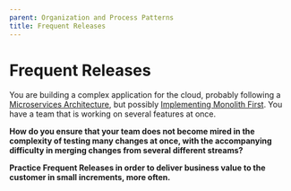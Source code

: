 ```yaml
---
parent: Organization and Process Patterns
title: Frequent Releases
---
```

# Frequent Releases

You are building a complex application for the cloud, probably following a [Microservices Architecture](../Microservices/Microservice-Architecture.md), but possibly [Implementing Monolith First]().  You have a team that is working on several features at once.  

**How do you ensure that your team does not become mired in the complexity of testing many changes at once, with the accompanying difficulty in merging changes from several different streams?**



**Practice Frequent Releases in order to deliver business value to the customer in small increments, more often.**
